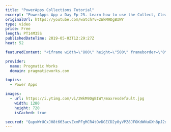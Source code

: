 ```yaml
---
title: "PowerApps Collections Tutorial"
excerpt: "PowerApps App a Day Ep 25. Learn how to use the Collect, ClearCollect, Clear, Patch and Remove functions to add, remove and update PowerApps collections. Working with a collection is very similar to working with a database with a few tweaks.   Pragmatic Works PowerApps class: http://www.pragmaticworks.com"
originalUrl: https://youtube.com/watch?v=2WkM9DgBIWY
type: video
price: Free
length: PT14M35S
publishedDateTime: 2019-05-03T12:29:27Z
heat: 52

featuredContent: "<iframe width=\"800\" height=\"500\" frameborder=\"0\" src=\"https://www.youtube.com/embed/2WkM9DgBIWY\" allow=\"accelerometer; autoplay; encrypted-media; gyroscope; picture-in-picture\" allowfullscreen></iframe>"

provider:
  name: Progmatic Works
  domain: pragmaticworks.com

topics:
  - Power Apps

images:
  - url: https://i.ytimg.com/vi/2WkM9DgBIWY/maxresdefault.jpg
    width: 1280
    height: 720
    isCached: true

secured: "QapxWrUCxJH8t663acvZxmPFgMCR4tOvDGECD2y0yVPZ8JFOKdWNuGXh8pJ2xm0GxNoVH1aRmvqyrKm45R8TZmyjc2snDppfGZ6ImQO2+VemOLir24wSAN1H/6CQlJ8+NPyl21mcvqigR3lHh1D/E+7E607XxNwHCaGBi+k2ucTh+jbY5XAJKZQwzpixPC4lywdW39hvSplhUgLXb28Mf0vwz9v8qusa2NWwJSOvUOSlwC9D0vu+vbyU8ApGLVlnfapompV1X4aum52I2PhOmyiyiIR1kreDgwsPLohPjJJHRgeD4+7QGijeHRUJcT33QPuLpnlKQ9spqJ0028leRAuIMa4er870+dx4059uDRCGkCtbd5U3MsKmpQUWApWpYbv7k346bQW+AM16vcoIIJbOijhM4iFDURAt0ML4lTY=;Ogxyo0Hc3hO/OMndp+6x5Q=="
---
```


